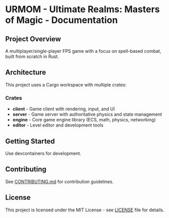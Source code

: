 # URMOM - Ultimate Realms: Masters of Magic - Documentation

## Project Overview

A multiplayer/single-player FPS game with a focus on spell-based combat, built from scratch in Rust.

## Architecture

This project uses a Cargo workspace with multiple crates:

### Crates

- **client** - Game client with rendering, input, and UI
- **server** - Game server with authoritative physics and state management
- **engine** - Core game engine library (ECS, math, physics, networking)
- **editor** - Level editor and development tools

## Getting Started

Use devcontainers for development.

## Contributing

See [CONTRIBUTING.md](CONTRIBUTING.md) for contribution guidelines.

## License

This project is licensed under the MIT License - see [LICENSE](../LICENSE) file for details.
